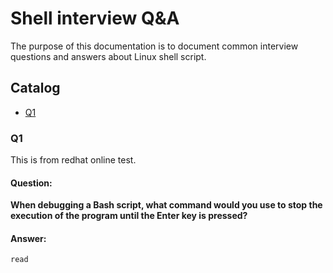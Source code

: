 # Shell interview Q&A
The purpose of this documentation is to document common interview questions and answers about Linux shell script.

## Catalog
* [Q1 ](#Q1)

### Q1
This is from redhat online test.

#### **Question:**
**When debugging a Bash script, what command would you use to stop the execution of the program until the Enter key is pressed?**


#### Answer:
```
read
```
